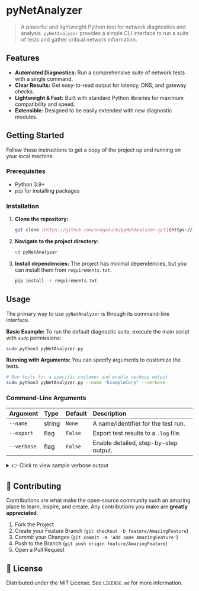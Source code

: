 # pyNetAnalyzer

> A powerful and lightweight Python tool for network diagnostics and analysis. `pyNetAnalyzer` provides a simple CLI interface to run a suite of tests and gather critical network information.

## Features

* **Automated Diagnostics:** Run a comprehensive suite of network tests with a single command.
* **Clear Results:** Get easy-to-read output for latency, DNS, and gateway checks.
* **Lightweight & Fast:** Built with standard Python libraries for maximum compatibility and speed.
* **Extensible:** Designed to be easily extended with new diagnostic modules.

## Getting Started

Follow these instructions to get a copy of the project up and running on your local machine.

### Prerequisites

* Python 3.9+
* `pip` for installing packages

### Installation

1.  **Clone the repository:**
    ```bash
    git clone [https://github.com/snagaduck/pyNetAnalyzer.git](https://github.com/snagaduck/pyNetAnalyzer.git)
    ```

2.  **Navigate to the project directory:**
    ```bash
    cd pyNetAnalyzer
    ```

3.  **Install dependencies:**
    The project has minimal dependencies, but you can install them from `requirements.txt`.
    ```bash
    pip install -r requirements.txt
    ```

## Usage

The primary way to use `pyNetAnalyzer` is through its command-line interface.

**Basic Example:**
To run the default diagnostic suite, execute the main script with `sudo` permissions:

```bash
sudo python3 pyNetAnalyzer.py
```

**Running with Arguments:**
You can specify arguments to customize the tests.

```bash
# Run tests for a specific customer and enable verbose output
sudo python3 pyNetAnalyzer.py --name "ExampleCorp" --verbose
```

### Command-Line Arguments

| Argument    | Type   | Default | Description                               |
| :---------- | :----- | :------ | :---------------------------------------- |
| `--name`    | string | `None`  | A name/identifier for the test run.       |
| `--export`  | flag   | `False` | Export test results to a `.log` file.     |
| `--verbose` | flag   | `False` | Enable detailed, step-by-step output.   |

<details>
<summary>👉 Click to view sample verbose output</summary>

```text
[INFO] Starting pyNetAnalyzer Suite...
[INFO] Pinging default gateway 192.168.1.1...
[SUCCESS] Gateway is reachable. Latency: 1.5ms.
[INFO] Pinging primary DNS server 8.8.8.8...
[SUCCESS] DNS server is reachable. Latency: 9.2ms.
[INFO] Performing external IP lookup...
[SUCCESS] External IP: 123.45.67.89
[INFO] Test suite completed successfully.
```

</details>

## 🤝 Contributing

Contributions are what make the open-source community such an amazing place to learn, inspire, and create. Any contributions you make are **greatly appreciated**.

1.  Fork the Project
2.  Create your Feature Branch (`git checkout -b feature/AmazingFeature`)
3.  Commit your Changes (`git commit -m 'Add some AmazingFeature'`)
4.  Push to the Branch (`git push origin feature/AmazingFeature`)
5.  Open a Pull Request

## 📜 License

Distributed under the MIT License. See `LICENSE.md` for more information.
```

